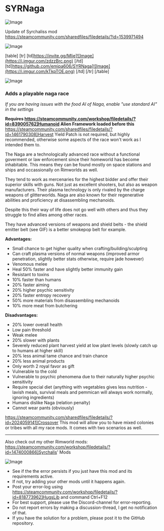 # SYRNaga

![Image](https://i.imgur.com/WAEzk68.png)

Update of Syrchaliss mod
https://steamcommunity.com/sharedfiles/filedetails/?id=1539971494

![Image](https://i.imgur.com/7Gzt3Rg.png)


[table]
    [tr]
        [td]https://invite.gg/Mlie]![Image](https://i.imgur.com/zdzzBrc.png)
[/td]
        [td]https://github.com/emipa606/SYRNaga]![Image](https://i.imgur.com/kTkpTOE.png)
[/td]
    [/tr]
[/table]
	
![Image](https://i.imgur.com/NOW7jU1.png)

### **Adds a playable naga race**


*If you are having issues with the food AI of Naga, enable "use standard AI" in the settings*

**Requires https://steamcommunity.com/workshop/filedetails/?id=839005762]Humanoid Alien Framework loaded before this**
https://steamcommunity.com/sharedfiles/filedetails/?id=1461790308]Harvest Yield Patch is not required, but highly recommended, otherwise some aspects of the race won't work as I intended them to.
    
The Naga are a technologically advanced race without a functional goverment or law enforcement since their homeworld has become inhabitable.  This means they can be found mostly on space stations and ships and occassionally on Rimworlds as well.

They tend to work as mercenaries for the highest bidder and offer their superior skills with guns. Not just as excellent shooters, but also as weapon manufacturers. Their plasma technology is only rivaled by the charge weapons of glitterworlds. Naga are also known for their regenerative abilities and proficiency at disassembling mechanoids.

Despite this their way of life does not go well with others and thus they struggle to find allies among other races.

They have advanced versions of weapons and shield belts - the shield emitter belt (see GIF) is a better smokepop belt for example.

**Advantages:**

- Small chance to get higher quality when crafting/building/sculpting
- Can craft plasma versions of normal weapons (improved armor penetration, slightly better stats otherwise, require jade however)
- Venomous melee
- Heal 50% faster and have slightly better immunity gain
- Resistant to toxins
- 10% faster than humans
- 20% faster aiming
- 20% higher psychic sensitivity
- 20% faster entropy recovery
- 50% more materials from disassembling mechanoids
- 10% more meat from butchering



**Disadvantages:**

- 20% lower overall health
- Low pain threshold
- Weak melee
- 20% slower with plants
- Severely reduced plant harvest yield at low plant levels (slowly catch up to humans at higher skill)
- 20% less animal tame chance and train chance
- 20% less animal products
- Only worth 2 royal favor as gift
- Vulnerable to the cold
- Vulnerable to psychic phenomena due to their naturally higher psychic sensitivity
- Require special diet (anything with vegetables gives less nutrition - lavish meals, survival meals and pemmican will always work normally, ignoring ingredients)
- Humans dislike Naga (relation penalty)
- Cannot wear pants (obviously)


https://steamcommunity.com/sharedfiles/filedetails/?id=2024059141]Crossover
This mod will allow you to have mixed colonies or tribes with all my race mods. It comes with two scenarios as well.


__________


Also check out my other Rimworld mods:
https://steamcommunity.com/workshop/filedetails/?id=1474000866]Syrchalis' Mods

![Image](https://i.imgur.com/Rs6T6cr.png)



-  See if the the error persists if you just have this mod and its requirements active.
-  If not, try adding your other mods until it happens again.
-  Post your error-log using https://steamcommunity.com/workshop/filedetails/?id=818773962]HugsLib and command Ctrl+F12
-  For best support, please use the Discord-channel for error-reporting.
-  Do not report errors by making a discussion-thread, I get no notification of that.
-  If you have the solution for a problem, please post it to the GitHub repository.




